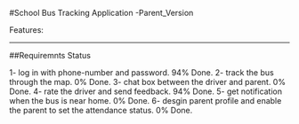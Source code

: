 #School Bus Tracking Application -Parent_Version

Features: 
----------------------------------------------------------- ----------
##Requiremnts						      Status 

1- log in with phone-number and password.		     94% Done.
2- track the bus through the map.			     0%  Done.
3- chat box between the driver and parent.	             0%  Done.
4- rate the driver and send feedback.			     94% Done.
5- get notification when the bus is near home.		     0%  Done.
6- desgin parent profile and enable the parent to set the
   attendance status.					     0% Done.

